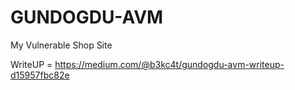# GUNDOGDU-AVM
My Vulnerable Shop Site

WriteUP = https://medium.com/@b3kc4t/gundogdu-avm-writeup-d15957fbc82e

